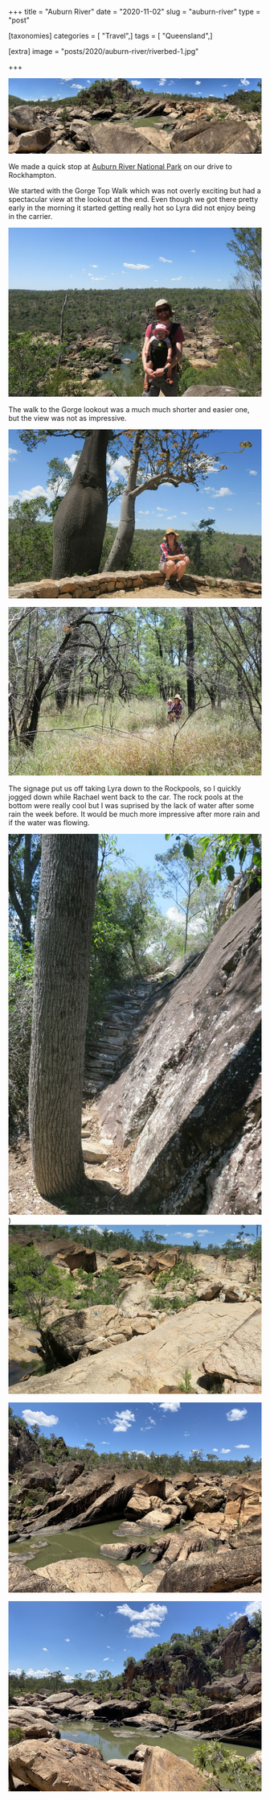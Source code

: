 +++
title = "Auburn River"
date = "2020-11-02"
slug = "auburn-river"
type = "post"

[taxonomies]
categories = [ "Travel",]
tags = [ "Queensland",]

[extra]
image = "posts/2020/auburn-river/riverbed-1.jpg"

+++

![](pano.jpg)

We made a quick stop at [Auburn River National Park](https://parks.des.qld.gov.au/parks/auburn-river) on our drive to Rockhampton.

We started with the Gorge Top Walk which was not overly exciting but had a spectacular view at the lookout at the end. Even though we got there pretty early in the morning it started getting really hot so Lyra did not enjoy being in the carrier.

![](top-walk-lookout.jpg)

The walk to the Gorge lookout was a much much shorter and easier one, but the view was not as impressive.

![](lookout.jpg)

![](lookout-walk.jpg)

The signage put us off taking Lyra down to the Rockpools, so I quickly jogged down while Rachael went back to the car. The rock pools at the bottom were really cool but I was suprised by the lack of water after some rain the week before. It would be much more impressive after more rain and if the water was flowing.

![](riverbed-walk.jpg)
)
![](riverbed-walk2.jpg "Marking showing way back to path")

![](riverbed-1.jpg)

![](riverbed-2.jpg)